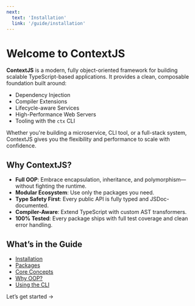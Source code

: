 ```yaml
---
next:
  text: 'Installation'
  link: '/guide/installation'
---
```


# Welcome to ContextJS

**ContextJS** is a modern, fully object-oriented framework for building scalable TypeScript-based applications. It provides a clean, composable foundation built around:

- Dependency Injection
- Compiler Extensions
- Lifecycle-aware Services
- High-Performance Web Servers
- Tooling with the `ctx` CLI

Whether you're building a microservice, CLI tool, or a full-stack system, ContextJS gives you the flexibility and performance to scale with confidence.

## Why ContextJS?

- **Full OOP**: Embrace encapsulation, inheritance, and polymorphism—without fighting the runtime.
- **Modular Ecosystem**: Use only the packages you need.
- **Type Safety First**: Every public API is fully typed and JSDoc-documented.
- **Compiler-Aware**: Extend TypeScript with custom AST transformers.
- **100% Tested**: Every package ships with full test coverage and clean error handling.

## What’s in the Guide

- [Installation](./installation.md)
- [Packages](./packages.md)
- [Core Concepts](./concepts.md)
- [Why OOP?](./oop.md)
- [Using the CLI](./cli.md)

Let’s get started →
